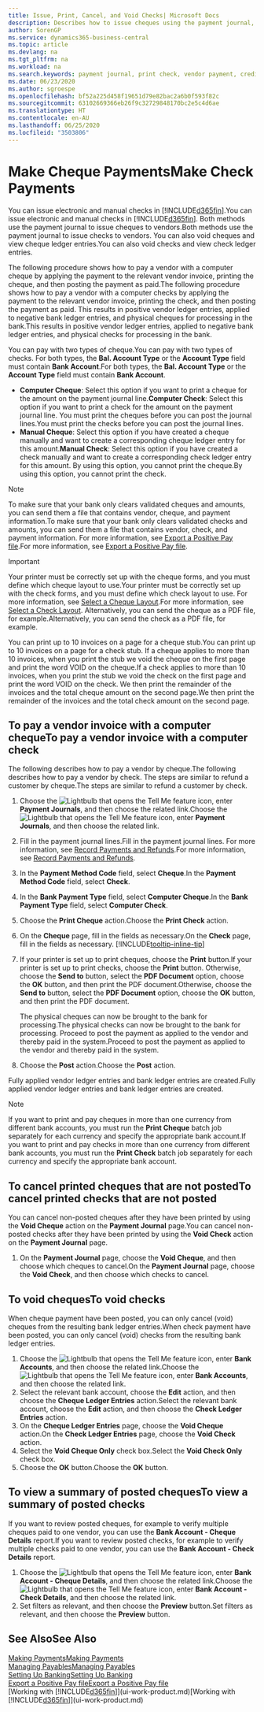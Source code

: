 ```yaml
---
title: Issue, Print, Cancel, and Void Checks| Microsoft Docs
description: Describes how to issue cheques using the payment journal, print cheques, and void or view cheque ledger entries in Business Central.
author: SorenGP
ms.service: dynamics365-business-central
ms.topic: article
ms.devlang: na
ms.tgt_pltfrm: na
ms.workload: na
ms.search.keywords: payment journal, print check, vendor payment, creditor, debt, balance due, AP
ms.date: 06/23/2020
ms.author: sgroespe
ms.openlocfilehash: bf52a225d458f19651d79e82bac2a6b0f593f82c
ms.sourcegitcommit: 63102669366eb26f9c32729848170bc2e5c4d6ae
ms.translationtype: HT
ms.contentlocale: en-AU
ms.lasthandoff: 06/25/2020
ms.locfileid: "3503806"
---
```

# <a name="make-check-payments"></a><span data-ttu-id="f10af-103">Make Cheque Payments</span><span class="sxs-lookup"><span data-stu-id="f10af-103">Make Check Payments</span></span>

<span data-ttu-id="f10af-104">You can issue electronic and manual checks in [!INCLUDE[d365fin](includes/d365fin_md.md)].</span><span class="sxs-lookup"><span data-stu-id="f10af-104">You can issue electronic and manual checks in [!INCLUDE[d365fin](includes/d365fin_md.md)].</span></span> <span data-ttu-id="f10af-105">Both methods use the payment journal to issue cheques to vendors.</span><span class="sxs-lookup"><span data-stu-id="f10af-105">Both methods use the payment journal to issue checks to vendors.</span></span> <span data-ttu-id="f10af-106">You can also void cheques and view cheque ledger entries.</span><span class="sxs-lookup"><span data-stu-id="f10af-106">You can also void checks and view check ledger entries.</span></span>

<span data-ttu-id="f10af-107">The following procedure shows how to pay a vendor with a computer cheque by applying the payment to the relevant vendor invoice, printing the cheque, and then posting the payment as paid.</span><span class="sxs-lookup"><span data-stu-id="f10af-107">The following procedure shows how to pay a vendor with a computer checks by applying the payment to the relevant vendor invoice, printing the check, and then posting the payment as paid.</span></span> <span data-ttu-id="f10af-108">This results in positive vendor ledger entries, applied to negative bank ledger entries, and physical cheques for processing in the bank.</span><span class="sxs-lookup"><span data-stu-id="f10af-108">This results in positive vendor ledger entries, applied to negative bank ledger entries, and physical checks for processing in the bank.</span></span>

<span data-ttu-id="f10af-109">You can pay with two types of cheque.</span><span class="sxs-lookup"><span data-stu-id="f10af-109">You can pay with two types of checks.</span></span> <span data-ttu-id="f10af-110">For both types, the **Bal. Account Type** or the **Account Type** field must contain **Bank Account**.</span><span class="sxs-lookup"><span data-stu-id="f10af-110">For both types, the **Bal. Account Type** or the **Account Type** field must contain **Bank Account**.</span></span>

- <span data-ttu-id="f10af-111">**Computer Cheque**: Select this option if you want to print a cheque for the amount on the payment journal line.</span><span class="sxs-lookup"><span data-stu-id="f10af-111">**Computer Check**: Select this option if you want to print a check for the amount on the payment journal line.</span></span> <span data-ttu-id="f10af-112">You must print the cheques before you can post the journal lines.</span><span class="sxs-lookup"><span data-stu-id="f10af-112">You must print the checks before you can post the journal lines.</span></span>
- <span data-ttu-id="f10af-113">**Manual Cheque**: Select this option if you have created a cheque manually and want to create a corresponding cheque ledger entry for this amount.</span><span class="sxs-lookup"><span data-stu-id="f10af-113">**Manual Check**: Select this option if you have created a check manually and want to create a corresponding check ledger entry for this amount.</span></span> <span data-ttu-id="f10af-114">By using this option, you cannot print the cheque.</span><span class="sxs-lookup"><span data-stu-id="f10af-114">By using this option, you cannot print the check.</span></span>

> [!NOTE]  
> <span data-ttu-id="f10af-115">To make sure that your bank only clears validated cheques and amounts, you can send them a file that contains vendor, cheque, and payment information.</span><span class="sxs-lookup"><span data-stu-id="f10af-115">To make sure that your bank only clears validated checks and amounts, you can send them a file that contains vendor, check, and payment information.</span></span> <span data-ttu-id="f10af-116">For more information, see [Export a Positive Pay file](finance-how-positive-pay.md).</span><span class="sxs-lookup"><span data-stu-id="f10af-116">For more information, see [Export a Positive Pay file](finance-how-positive-pay.md).</span></span>

> [!IMPORTANT]
> <span data-ttu-id="f10af-117">Your printer must be correctly set up with the cheque forms, and you must define which cheque layout to use.</span><span class="sxs-lookup"><span data-stu-id="f10af-117">Your printer must be correctly set up with the check forms, and you must define which check layout to use.</span></span> <span data-ttu-id="f10af-118">For more information, see [Select a Cheque Layout](finance-how-define-check-layouts.md).</span><span class="sxs-lookup"><span data-stu-id="f10af-118">For more information, see [Select a Check Layout](finance-how-define-check-layouts.md).</span></span> <span data-ttu-id="f10af-119">Alternatively, you can send the cheque as a PDF file, for example.</span><span class="sxs-lookup"><span data-stu-id="f10af-119">Alternatively, you can send the check as a PDF file, for example.</span></span>  

<span data-ttu-id="f10af-120">You can print up to 10 invoices on a page for a cheque stub.</span><span class="sxs-lookup"><span data-stu-id="f10af-120">You can print up to 10 invoices on a page for a check stub.</span></span> <span data-ttu-id="f10af-121">If a cheque applies to more than 10 invoices, when you print the stub we void the cheque on the first page and print the word VOID on the cheque.</span><span class="sxs-lookup"><span data-stu-id="f10af-121">If a check applies to more than 10 invoices, when you print the stub we void the check on the first page and print the word VOID on the check.</span></span> <span data-ttu-id="f10af-122">We then print the remainder of the invoices and the total cheque amount on the second page.</span><span class="sxs-lookup"><span data-stu-id="f10af-122">We then print the remainder of the invoices and the total check amount on the second page.</span></span>

## <a name="to-pay-a-vendor-invoice-with-a-computer-check"></a><span data-ttu-id="f10af-123">To pay a vendor invoice with a computer cheque</span><span class="sxs-lookup"><span data-stu-id="f10af-123">To pay a vendor invoice with a computer check</span></span>
<span data-ttu-id="f10af-124">The following describes how to pay a vendor by cheque.</span><span class="sxs-lookup"><span data-stu-id="f10af-124">The following describes how to pay a vendor by check.</span></span> <span data-ttu-id="f10af-125">The steps are similar to refund a customer by cheque.</span><span class="sxs-lookup"><span data-stu-id="f10af-125">The steps are similar to refund a customer by check.</span></span>

1. <span data-ttu-id="f10af-126">Choose the ![Lightbulb that opens the Tell Me feature](media/ui-search/search_small.png "Tell me what you want to do") icon, enter **Payment Journals**, and then choose the related link.</span><span class="sxs-lookup"><span data-stu-id="f10af-126">Choose the ![Lightbulb that opens the Tell Me feature](media/ui-search/search_small.png "Tell me what you want to do") icon, enter **Payment Journals**, and then choose the related link.</span></span>
2. <span data-ttu-id="f10af-127">Fill in the payment journal lines.</span><span class="sxs-lookup"><span data-stu-id="f10af-127">Fill in the payment journal lines.</span></span> <span data-ttu-id="f10af-128">For more information, see [Record Payments and Refunds](payables-how-post-payments-refunds.md).</span><span class="sxs-lookup"><span data-stu-id="f10af-128">For more information, see [Record Payments and Refunds](payables-how-post-payments-refunds.md).</span></span>
3. <span data-ttu-id="f10af-129">In the **Payment Method Code** field, select **Cheque**.</span><span class="sxs-lookup"><span data-stu-id="f10af-129">In the **Payment Method Code** field, select **Check**.</span></span>
4. <span data-ttu-id="f10af-130">In the **Bank Payment Type** field, select **Computer Cheque**.</span><span class="sxs-lookup"><span data-stu-id="f10af-130">In the **Bank Payment Type** field, select **Computer Check**.</span></span>
5. <span data-ttu-id="f10af-131">Choose the **Print Cheque** action.</span><span class="sxs-lookup"><span data-stu-id="f10af-131">Choose the **Print Check** action.</span></span>
6. <span data-ttu-id="f10af-132">On the **Cheque** page, fill in the fields as necessary.</span><span class="sxs-lookup"><span data-stu-id="f10af-132">On the **Check** page, fill in the fields as necessary.</span></span> [!INCLUDE[tooltip-inline-tip](includes/tooltip-inline-tip_md.md)]
7. <span data-ttu-id="f10af-133">If your printer is set up to print cheques, choose the **Print** button.</span><span class="sxs-lookup"><span data-stu-id="f10af-133">If your printer is set up to print checks, choose the **Print** button.</span></span> <span data-ttu-id="f10af-134">Otherwise, choose the **Send to** button, select the **PDF Document** option, choose the **OK** button, and then print the PDF document.</span><span class="sxs-lookup"><span data-stu-id="f10af-134">Otherwise, choose the **Send to** button, select the **PDF Document** option, choose the **OK** button, and then print the PDF document.</span></span>

    <span data-ttu-id="f10af-135">The physical cheques can now be brought to the bank for processing.</span><span class="sxs-lookup"><span data-stu-id="f10af-135">The physical checks can now be brought to the bank for processing.</span></span> <span data-ttu-id="f10af-136">Proceed to post the payment as applied to the vendor and thereby paid in the system.</span><span class="sxs-lookup"><span data-stu-id="f10af-136">Proceed to post the payment as applied to the vendor and thereby paid in the system.</span></span>
8. <span data-ttu-id="f10af-137">Choose the **Post** action.</span><span class="sxs-lookup"><span data-stu-id="f10af-137">Choose the **Post** action.</span></span>

<span data-ttu-id="f10af-138">Fully applied vendor ledger entries and bank ledger entries are created.</span><span class="sxs-lookup"><span data-stu-id="f10af-138">Fully applied vendor ledger entries and bank ledger entries are created.</span></span>

> [!NOTE]  
> <span data-ttu-id="f10af-139">If you want to print and pay cheques in more than one currency from different bank accounts, you must run the **Print Cheque** batch job separately for each currency and specify the appropriate bank account.</span><span class="sxs-lookup"><span data-stu-id="f10af-139">If you want to print and pay checks in more than one currency from different bank accounts, you must run the **Print Check** batch job separately for each currency and specify the appropriate bank account.</span></span>

## <a name="to-cancel-printed-checks-that-are-not-posted"></a><span data-ttu-id="f10af-140">To cancel printed cheques that are not posted</span><span class="sxs-lookup"><span data-stu-id="f10af-140">To cancel printed checks that are not posted</span></span>
<span data-ttu-id="f10af-141">You can cancel non-posted cheques after they have been printed by using the **Void Cheque** action on the **Payment Journal** page.</span><span class="sxs-lookup"><span data-stu-id="f10af-141">You can cancel non-posted checks after they have been printed by using the **Void Check** action on the **Payment Journal** page.</span></span>

1. <span data-ttu-id="f10af-142">On the **Payment Journal** page, choose the **Void Cheque**, and then choose which cheques to cancel.</span><span class="sxs-lookup"><span data-stu-id="f10af-142">On the **Payment Journal** page, choose the **Void Check**, and then choose which checks to cancel.</span></span>

## <a name="to-void-checks"></a><span data-ttu-id="f10af-143">To void cheques</span><span class="sxs-lookup"><span data-stu-id="f10af-143">To void checks</span></span>
<span data-ttu-id="f10af-144">When cheque payment have been posted, you can only cancel (void) cheques from the resulting bank ledger entries.</span><span class="sxs-lookup"><span data-stu-id="f10af-144">When check payment have been posted, you can only cancel (void) checks from the resulting bank ledger entries.</span></span>

1. <span data-ttu-id="f10af-145">Choose the ![Lightbulb that opens the Tell Me feature](media/ui-search/search_small.png "Tell me what you want to do") icon, enter **Bank Accounts**, and then choose the related link.</span><span class="sxs-lookup"><span data-stu-id="f10af-145">Choose the ![Lightbulb that opens the Tell Me feature](media/ui-search/search_small.png "Tell me what you want to do") icon, enter **Bank Accounts**, and then choose the related link.</span></span>
2. <span data-ttu-id="f10af-146">Select the relevant bank account, choose the **Edit** action, and then choose the **Cheque Ledger Entries** action.</span><span class="sxs-lookup"><span data-stu-id="f10af-146">Select the relevant bank account, choose the **Edit** action, and then choose the **Check Ledger Entries** action.</span></span>
3. <span data-ttu-id="f10af-147">On the **Cheque Ledger Entries** page, choose the **Void Cheque** action.</span><span class="sxs-lookup"><span data-stu-id="f10af-147">On the **Check Ledger Entries** page, choose the **Void Check** action.</span></span>
4. <span data-ttu-id="f10af-148">Select the **Void Cheque Only** check box.</span><span class="sxs-lookup"><span data-stu-id="f10af-148">Select the **Void Check Only** check box.</span></span>
5. <span data-ttu-id="f10af-149">Choose the **OK** button.</span><span class="sxs-lookup"><span data-stu-id="f10af-149">Choose the **OK** button.</span></span>

## <a name="to-view-a-summary-of-posted-checks"></a><span data-ttu-id="f10af-150">To view a summary of posted cheques</span><span class="sxs-lookup"><span data-stu-id="f10af-150">To view a summary of posted checks</span></span>
<span data-ttu-id="f10af-151">If you want to review posted cheques, for example to verify multiple cheques paid to one vendor, you can use the **Bank Account - Cheque Details** report.</span><span class="sxs-lookup"><span data-stu-id="f10af-151">If you want to review posted checks, for example to verify multiple checks paid to one vendor, you can use the **Bank Account - Check Details** report.</span></span>
1. <span data-ttu-id="f10af-152">Choose the ![Lightbulb that opens the Tell Me feature](media/ui-search/search_small.png "Tell me what you want to do") icon, enter **Bank Account - Cheque Details**, and then choose the related link.</span><span class="sxs-lookup"><span data-stu-id="f10af-152">Choose the ![Lightbulb that opens the Tell Me feature](media/ui-search/search_small.png "Tell me what you want to do") icon, enter **Bank Account - Check Details**, and then choose the related link.</span></span>
2. <span data-ttu-id="f10af-153">Set filters as relevant, and then choose the **Preview** button.</span><span class="sxs-lookup"><span data-stu-id="f10af-153">Set filters as relevant, and then choose the **Preview** button.</span></span>

## <a name="see-also"></a><span data-ttu-id="f10af-154">See Also</span><span class="sxs-lookup"><span data-stu-id="f10af-154">See Also</span></span>
[<span data-ttu-id="f10af-155">Making Payments</span><span class="sxs-lookup"><span data-stu-id="f10af-155">Making Payments</span></span>](payables-make-payments.md)  
[<span data-ttu-id="f10af-156">Managing Payables</span><span class="sxs-lookup"><span data-stu-id="f10af-156">Managing Payables</span></span>](payables-manage-payables.md)  
[<span data-ttu-id="f10af-157">Setting Up Banking</span><span class="sxs-lookup"><span data-stu-id="f10af-157">Setting Up Banking</span></span>](bank-setup-banking.md)  
[<span data-ttu-id="f10af-158">Export a Positive Pay file</span><span class="sxs-lookup"><span data-stu-id="f10af-158">Export a Positive Pay file</span></span>](finance-how-positive-pay.md)  
<span data-ttu-id="f10af-159">[Working with [!INCLUDE[d365fin](includes/d365fin_md.md)]](ui-work-product.md)</span><span class="sxs-lookup"><span data-stu-id="f10af-159">[Working with [!INCLUDE[d365fin](includes/d365fin_md.md)]](ui-work-product.md)</span></span>  
